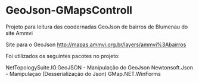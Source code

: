 # GeoJson-GMapsControll
Projeto para leitura das coodernadas GeoJson de bairros de Blumenau do site Ammvi


Site para o GeoJson
http://mapas.ammvi.org.br/layers/ammvi%3Abairros

Foi utilizados os seguintes pacotes no projeto:

NetTopologySuite.IO.GeoJSON - Manipulação do GeoJson
Newtonsoft.Json - Manipulaçao (Desserialização do Json)
GMap.NET.WinForms
